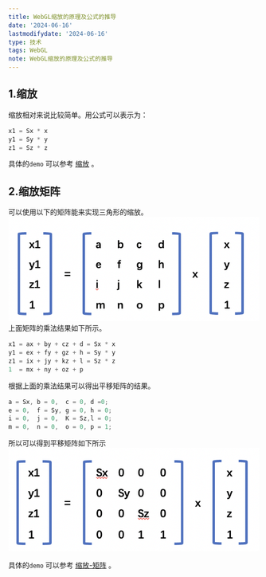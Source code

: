 ```yaml
---
title: WebGL缩放的原理及公式的推导
date: '2024-06-16'
lastmodifydate: '2024-06-16'
type: 技术
tags: WebGL
note: WebGL缩放的原理及公式的推导
---
```


## 1.缩放
缩放相对来说比较简单。用公式可以表示为：
```js
x1 = Sx * x
y1 = Sy * y
z1 = Sz * z
```
具体的`demo` 可以参考 [缩放](https://github.com/tangjie-93/WebGL/blob/main/%E8%B7%9F%E7%9D%80%E5%AE%98%E7%BD%91%E5%AD%A6WebGL%2BWebGL%E7%BC%96%E7%A8%8B%E6%8C%87%E5%8D%97/%E6%97%8B%E8%BD%AC%E5%B9%B3%E7%A7%BB%E5%92%8C%E6%97%8B%E8%BD%AC/demo/%E7%BC%A9%E6%94%BE.html) 。
## 2.缩放矩阵
可以使用以下的矩阵能来实现三角形的缩放。
<img src='../../images/webgl/平移矩阵.png'>
上面矩阵的乘法结果如下所示。

```js
x1 = ax + by + cz + d = Sx * x
y1 = ex + fy + gz + h = Sy * y
z1 = ix + jy + kz + l = Sz * z
1  = mx + ny + oz + p
```
根据上面的乘法结果可以得出平移矩阵的结果。
```js
a = Sx, b = 0,  c = 0, d =0; 
e = 0,  f = Sy, g = 0, h = 0;
i = 0,  j = 0,  K = Sz,l = 0;
m = 0,  n = 0,  o = 0, p = 1;
```
所以可以得到平移矩阵如下所示
<img src='../../images/webgl/缩放矩阵-推导过程.png'>

具体的`demo` 可以参考 [缩放-矩阵](https://github.com/tangjie-93/WebGL/blob/main/%E8%B7%9F%E7%9D%80%E5%AE%98%E7%BD%91%E5%AD%A6WebGL%2BWebGL%E7%BC%96%E7%A8%8B%E6%8C%87%E5%8D%97/%E6%97%8B%E8%BD%AC%E5%B9%B3%E7%A7%BB%E5%92%8C%E6%97%8B%E8%BD%AC/demo/%E7%BC%A9%E6%94%BE-%E7%9F%A9%E9%98%B5.html)  。
<Valine></Valine>